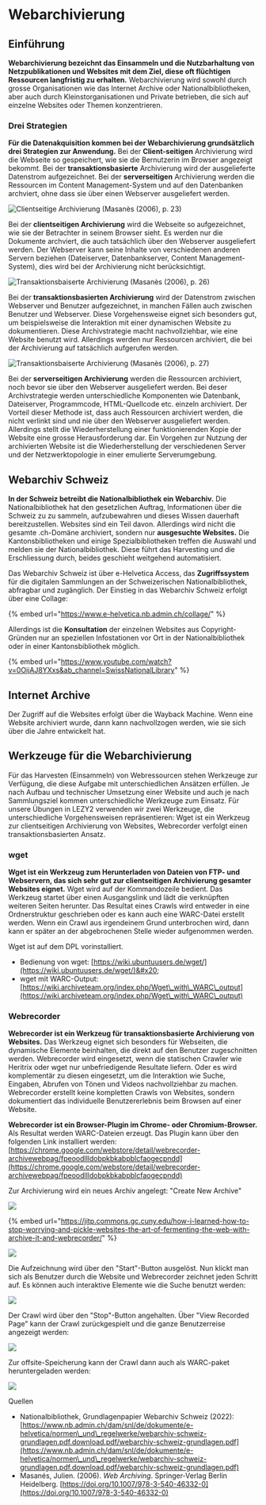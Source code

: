 # Webarchivierung

## Einführung

**Webarchivierung bezeichnt das Einsammeln und die Nutzbarhaltung von Netzpublikationen und Websites mit dem Ziel, diese oft flüchtigen Ressourcen langfristig zu erhalten.** Webarchivierung wird sowohl durch grosse Organisationen wie das Internet Archive oder Nationalbibliotheken, aber auch durch Kleinstorganisationen und Private betrieben, die sich auf einzelne Websites oder Themen konzentrieren.

### Drei Strategien

**Für die Datenakquisition kommen bei der Webarchivierung grundsätzlich drei Strategien zur Anwendung.** Bei der **Client-seitigen** Archivierung wird die Webseite so gespeichert, wie sie die Bernutzerin im Browser angezeigt bekommt. Bei der **transaktionsbasierte** Archivierung wird der ausgelieferte Datenstrom aufgezeichnet. Bei der **serverseitigen** Archivierung werden die Ressourcen im Content Management-System und auf den Datenbanken archviert, ohne dass sie über einen Webserver ausgeliefert werden.

![Clientseitige Archivierung (Masanès (2006), p. 23)](<../.gitbook/assets/image (14).png>)

Bei der **clientseitigen Archivierung** wird die Webseite so aufgezeichnet, wie sie der Betrachter in seinem Browser sieht. Es werden nur die Dokumente archviert, die auch tatsächlich über den Webserver ausgeliefert werden. Der Webserver kann seine Inhalte von verschiedenen anderen Servern beziehen (Dateiserver, Datenbankserver, Content Management-System), dies wird bei der Archivierung nicht berücksichtigt.&#x20;

![Transaktionsbaiserte Archivierung (Masanès (2006), p. 26)](<../.gitbook/assets/image (2).png>)

Bei der **transaktionsbasierten Archivierung** wird der Datenstrom zwischen Webserver und Benutzer aufgezeichnet, in manchen Fällen auch zwischen Benutzer und Webserver. Diese Vorgehensweise eignet sich besonders gut, um beispielsweise die Interaktion mit einer dynamischen Website zu dokumentieren. Diese Archivstrategie macht nachvollziehbar, wie eine Website benutzt wird. Allerdings werden nur Ressourcen archiviert, die bei der Archivierung auf tatsächlich aufgerufen werden.

![Transaktionsbaiserte Archivierung (Masanès (2006), p. 27)](<../.gitbook/assets/image (17) (1).png>)

Bei der **serverseitigen Archivierung** werden die Ressourcen archiviert, noch bevor sie über den Webserver ausgeliefert werden. Bei deser Archivstrategie werden unterschiedliche Komponenten wie Datenbank, Dateiserver, Programmcode, HTML-Quellcode etc. einzeln archiviert. Der Vorteil dieser Methode ist, dass auch Ressourcen archiviert werden, die nicht verlinkt sind und nie über den Webserver ausgeliefert werden. Allerdings stellt die Wiederherstellung einer funktionierenden Kopie der Website eine grosse Herausforderung dar. Ein Vorgehen zur Nutzung der archivierten Website ist die Wiederherstellung der verschiedenen Server und der Netzwerktopologie in einer emulierte Serverumgebung.

## Webarchiv Schweiz

**In der Schweiz betreibt die Nationalbibliothek ein Webarchiv.** Die Nationalbibliothek hat den gesetzlichen Auftrag, Informationen über die Schweiz zu zu sammeln, aufzubewahren und dieses Wissen dauerhaft bereitzustellen. Websites sind ein Teil davon. Allerdings wird nicht die gesamte .ch-Domäne archiviert, sondern nur **ausgesuchte Websites.** Die Kantonsbibliotheken und einige Spezialbibliotheken treffen die Auswahl und melden sie der Nationalbibliothek. Diese führt das Harvesting und die Erschliessung durch, beides geschieht weitgehend automatisiert.

Das Webarchiv Schweiz ist über e-Helvetica Access, das **Zugriffssystem** für die digitalen Sammlungen an der Schweizerischen Nationalbibliothek, abfragbar und zugänglich. Der Einstieg in das Webarchiv Schweiz erfolgt über eine Collage:

{% embed url="https://www.e-helvetica.nb.admin.ch/collage/" %}

Allerdings ist die **Konsultation** der einzelnen Websites aus Copyright-Gründen nur an speziellen Infostationen vor Ort in der Nationalbibliothek oder in einer Kantonsbibliothek möglich.

{% embed url="https://www.youtube.com/watch?v=0OijAJ8YXxs&ab_channel=SwissNationalLibrary" %}

## Internet Archive

Der Zugriff auf die Websites erfolgt über die Wayback Machine. Wenn eine Website archiviert wurde, dann kann nachvollzogen werden, wie sie sich über die Jahre entwickelt hat.

## Werkzeuge für die Webarchivierung

Für das Harvesten (Einsammeln) von Webressourcen stehen Werkzeuge zur Verfügung, die diese Aufgabe mit unterschiedlichen Ansätzen erfüllen. Je nach Aufbau und technischer Umsetzung einer Website und auch je nach Sammlungsziel kommen unterschiedliche Werkzeuge zum Einsatz. Für unsere Übungen in LEZY2 verwenden wir zwei Werkzeuge, die unterschiedliche Vorgehensweisen repräsentieren: Wget ist ein Werkzeug zur clientseitigen Archivierung von Websites, Webrecorder verfolgt einen transaktionsbasierten Ansatz.

### wget

**Wget ist ein Werkzeug zum Herunterladen von Dateien von FTP- und Webservern, das sich sehr gut zur clientseitigen Archivierung gesamter Websites eignet.** Wget wird auf der Kommandozeile bedient. Das Werkzeug startet über einen Ausgangslink und lädt die verknüpften weiteren Seiten herunter. Das Resultat eines Crawls wird entweder in eine Ordnerstruktur geschrieben oder es kann auch eine WARC-Datei erstellt werden. Wenn ein Crawl aus irgendeinem Grund unterbrochen wird, dann kann er später an der abgebrochenen Stelle wieder aufgenommen werden.

Wget ist auf dem DPL vorinstalliert.

* Bedienung von wget: [https://wiki.ubuntuusers.de/wget/](https://wiki.ubuntuusers.de/wget/)&#x20;
* wget mit WARC-Output: [https://wiki.archiveteam.org/index.php/Wget\_with\_WARC\_output](https://wiki.archiveteam.org/index.php/Wget\_with\_WARC\_output)

### Webrecorder

**Webrecorder ist ein Werkzeug für transaktionsbasierte Archivierung von Websites.** Das Werkzeug eignet sich besonders für Webseiten, die dynamische Elemente beinhalten, die direkt auf den Benutzer zugeschnitten werden. Webrecorder wird eingesetzt, wenn die statischen Crawler wie Heritrix oder wget nur unbefriedigende Resultate liefern. Oder es wird komplementär zu diesen eingesetzt, um die Interaktion wie Suche, Eingaben, Abrufen von Tönen und Videos nachvollziehbar zu machen. Webrecorder erstellt keine kompletten Crawls von Websites, sondern dokumentiert das individuelle Benutzererlebnis beim Browsen auf einer Website.&#x20;

**Webrecorder ist ein Browser-Plugin im Chrome- oder Chromium-Browser.** Als Resultat werden WARC-Dateien erzeugt. Das Plugin kann über den folgenden Link installiert werden: [https://chrome.google.com/webstore/detail/webrecorder-archivewebpag/fpeoodllldobpkbkabpblcfaogecpndd](https://chrome.google.com/webstore/detail/webrecorder-archivewebpag/fpeoodllldobpkbkabpblcfaogecpndd)

Zur Archivierung wird ein neues Archiv angelegt: "Create New Archive"

![](<../.gitbook/assets/image (16).png>)

{% embed url="https://jitp.commons.gc.cuny.edu/how-i-learned-how-to-stop-worrying-and-pickle-websites-the-art-of-fermenting-the-web-with-archive-it-and-webrecorder/" %}

![](<../.gitbook/assets/image (12) (1).png>)



Die Aufzeichnung wird über den "Start"-Button ausgelöst. Nun klickt man sich als Benutzer durch die Website und Webrecorder zeichnet jeden Schritt auf. Es können auch interaktive Elemente wie die Suche benutzt werden:

![](<../.gitbook/assets/image (18).png>)

Der Crawl wird über den "Stop"-Button angehalten. Über "View Recorded Page" kann der Crawl zurückgespielt und die ganze Benutzerreise angezeigt werden:

![](<../.gitbook/assets/image (8).png>)

Zur offsite-Speicherung kann der Crawl dann auch als WARC-paket heruntergeladen werden:

![](<../.gitbook/assets/image (10) (3).png>)



Quellen

* Nationalbibliothek, Grundlagenpapier Webarchiv Schweiz (2022): [https://www.nb.admin.ch/dam/snl/de/dokumente/e-helvetica/normen\_und\_regelwerke/webarchiv-schweiz-grundlagen.pdf.download.pdf/webarchiv-schweiz-grundlagen.pdf](https://www.nb.admin.ch/dam/snl/de/dokumente/e-helvetica/normen\_und\_regelwerke/webarchiv-schweiz-grundlagen.pdf.download.pdf/webarchiv-schweiz-grundlagen.pdf)
* Masanés, Julien. (2006). _Web Archiving_. Springer-Verlag Berlin Heidelberg. [https://doi.org/10.1007/978-3-540-46332-0](https://doi.org/10.1007/978-3-540-46332-0)
